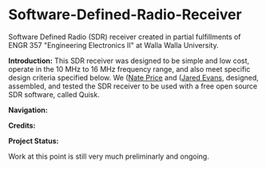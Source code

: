 # Software-Defined-Radio-Receiver
Software Defined Radio (SDR) receiver created in partial fulfillments of ENGR 357 "Engineering Electronics II" at Walla Walla University.

**Introduction:** This SDR receiver was designed to be simple and low cost, operate in the 10 MHz to 16 MHz frequency range, and also meet specific design criteria specified below. We ([Nate Price](https://github.com/pricna) and ([Jared Evans](https://github.com/jred-KiCAD), designed, assembled, and tested the SDR receiver to be used with a free open source SDR software, called Quisk.

**Navigation:**

**Credits:**

**Project Status:**

Work at this point is still very much preliminarly and ongoing.
